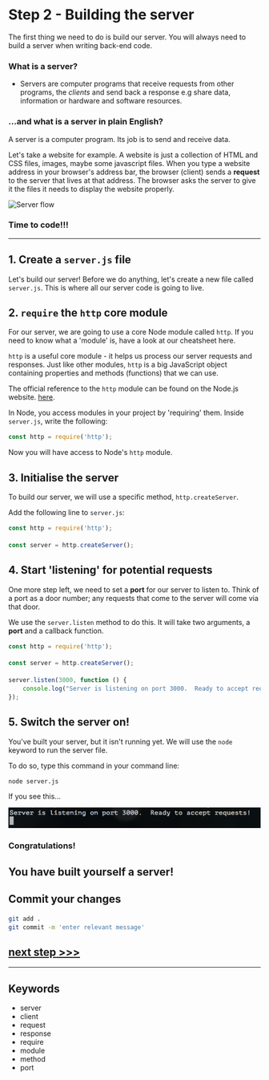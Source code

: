 # Step 2 - Building the server
The first thing we need to do is build our server. You will always need to build a server when writing back-end code.

### What is a server?
* Servers are computer programs that receive requests from other programs, the *clients* and send back a response e.g share data, information or hardware and software resources.

### ...and what is a server in plain English?

A server is a computer program.  Its job is to send and receive data.

Let's take a website for example.  A website is just a collection of HTML and CSS files, images, maybe some javascript files. When you type a website address in your browser's address bar, the browser (client) sends a **request** to the server that lives at that address.  The browser asks the server to give it the files it needs to display the website properly.


![Server flow](https://files.gitter.im/heron2014/FiiK/server.png)

### Time to code!!!
---

## 1. Create a `server.js` file
Let's build our server! Before we do anything, let's create a new file called `server.js`. This is where all our server code is going to live.

## 2. `require` the `http` core module

For our server, we are going to use a core Node module called `http`.
If you need to know what a 'module' is, have a look at our cheatsheet here.

`http` is a useful core module - it helps us process our server requests and responses. Just like other modules, `http` is a big JavaScript object containing properties and methods (functions) that we can use.

The official reference to the `http` module can be found on the Node.js website. [here](https://nodejs.org/dist/latest-v8.x/docs/api/http.html).


In Node, you access modules in your project by 'requiring' them.  Inside `server.js`, write the following:

```js
const http = require('http');
```
Now you will have access to Node's `http` module.

## 3. Initialise the server

To build our server, we will use a specific method, `http.createServer`.  

Add the following line to `server.js`:
```js
const http = require('http');

const server = http.createServer();

```

## 4. Start 'listening' for potential requests

One more step left, we need to set a **port** for our server to listen to.  Think of a port as a door number; any requests that come to the server will come via that door.

We use the `server.listen` method to do this.  It will take two arguments, a **port** and a callback function.

```js
const http = require('http');

const server = http.createServer();

server.listen(3000, function () {
    console.log("Server is listening on port 3000.  Ready to accept requests!");
});

```
## 5. Switch the server on!

You've built your server, but it isn't running yet.  We will use the `node` keyword to run the server file.

To do so, type this command in your command line:
```
node server.js
```

If you see this...

![success](readme-images/step2-server02.png)


### Congratulations!
You have built yourself a server!
---
## Commit your changes

```bash
git add .
git commit -m 'enter relevant message'
```

## [**next step** >>>](step03.md)
---
## Keywords
* server
* client
* request
* response
* require
* module
* method
* port
